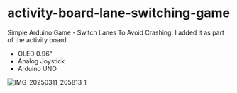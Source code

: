 # activity-board-lane-switching-game

Simple Arduino Game - Switch Lanes To Avoid Crashing. I added it as part of the activity board.

* OLED 0.96"
* Analog Joystick
* Arduino UNO

![IMG_20250311_205813_1](https://github.com/user-attachments/assets/5b4e7e5e-e183-44ae-9823-a6cdb17a6400)
